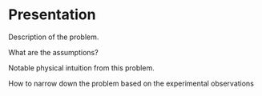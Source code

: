 # Presentation

Description of the problem.

What are the assumptions?

Notable physical intuition from this problem.

How to narrow down the problem based on the experimental observations
